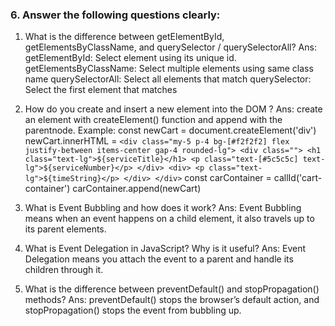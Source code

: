 ### 6. Answer the following questions clearly:

1. What is the difference between getElementById, getElementsByClassName, and querySelector / querySelectorAll?
Ans: 
getElementById: Select element using its unique id.
getElementsByClassName: Select multiple elements using same class name
querySelectorAll: Select all elements that match
querySelector: Select the first element that matches


2. How do you  create and insert a new element into the DOM ?
Ans:
create an element with createElement() function and append with the parentnode.
Example: 
        const newCart = document.createElement('div')
        newCart.innerHTML = `
            <div class="my-5 p-4 bg-[#f2f2f2] flex justify-between items-center gap-4 rounded-lg">
                <div class="">
                  <h1 class="text-lg">${serviceTitle}</h1>
                  <p class="text-[#5c5c5c] text-lg">${serviceNumber}</p>
                </div>
                <div>
                  <p class="text-lg">${timeString}</p>
                </div>
            </div>
        `
        const carContainer = callId('cart-container')
        carContainer.append(newCart)

3. What is  Event Bubbling  and how does it work?
Ans: Event Bubbling means when an event happens on a child element, it also travels up to its parent elements.

4. What is  Event Delegation  in JavaScript? Why is it useful?
Ans: Event Delegation means you attach the event to a parent and handle its children through it.

5. What is the difference between  preventDefault() and stopPropagation()  methods?
Ans: preventDefault() stops the browser’s default action, and stopPropagation() stops the event from bubbling up.
